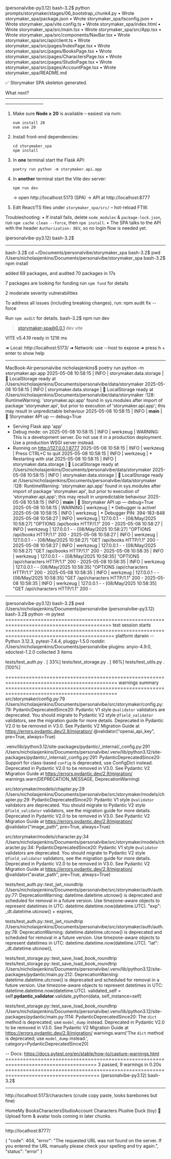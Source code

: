 (personalvibe-py3.12) bash-3.2$ python prompts/storymaker/stages/06_bootstrap_chunk4.py
  • Wrote storymaker_spa/package.json
  • Wrote storymaker_spa/tsconfig.json
  • Wrote storymaker_spa/vite.config.ts
  • Wrote storymaker_spa/index.html
  • Wrote storymaker_spa/src/main.tsx
  • Wrote storymaker_spa/src/App.tsx
  • Wrote storymaker_spa/src/components/NavBar.tsx
  • Wrote storymaker_spa/src/api/client.ts
  • Wrote storymaker_spa/src/pages/IndexPage.tsx
  • Wrote storymaker_spa/src/pages/BooksPage.tsx
  • Wrote storymaker_spa/src/pages/CharactersPage.tsx
  • Wrote storymaker_spa/src/pages/StudioPage.tsx
  • Wrote storymaker_spa/src/pages/AccountPage.tsx
  • Wrote storymaker_spa/README.md

✅ Storymaker SPA skeleton generated.

What next?
──────────────────────────────────────────────────────────────
1.  Make sure **Node ≥ 20** is available – easiest via nvm:

        nvm install 20
        nvm use 20

2.  Install front-end dependencies:

        cd storymaker_spa
        npm install

3.  In **one** terminal start the Flask API:

        poetry run python -m storymaker.api.app

4.  In **another** terminal start the Vite dev server:

        npm run dev

    → open http://localhost:5173  (SPA)
    → API at http://localhost:8777

5.  Edit React/TS files under `storymaker_spa/src/` – hot-reload FTW.

Troubleshooting:
• If install fails, delete `node_modules` & `package-lock.json`, run `npm cache clean --force`, then `npm install`.
• The SPA talks to the API with the header `Authorization: DEV`, so no login flow is needed yet.

(personalvibe-py3.12) bash-3.2$



--------------

bash-3.2$ cd ~/Documents/personalvibe/storymaker_spa
bash-3.2$ pwd
/Users/nicholasjenkins/Documents/personalvibe/storymaker_spa
bash-3.2$ npm install

added 69 packages, and audited 70 packages in 17s

7 packages are looking for funding
  run `npm fund` for details

2 moderate severity vulnerabilities

To address all issues (including breaking changes), run:
  npm audit fix --force

Run `npm audit` for details.
bash-3.2$ npm run dev

> storymaker-spa@0.0.1 dev
> vite


  VITE v5.4.19  ready in 1216 ms

  ➜  Local:   http://localhost:5173/
  ➜  Network: use --host to expose
  ➜  press h + enter to show help


---------------------

MacBook-Air:personalvibe nicholasjenkins$ poetry run python -m storymaker.api.app
2025-05-08 10:58:15 | INFO | storymaker.data.storage | 📂 LocalStorage ready at /Users/nicholasjenkins/Documents/personalvibe/data/storymaker
2025-05-08 10:58:15 | INFO | storymaker.data.storage | 📂 LocalStorage ready at /Users/nicholasjenkins/Documents/personalvibe/data/storymaker
<frozen runpy>:128: RuntimeWarning: 'storymaker.api.app' found in sys.modules after import of package 'storymaker.api', but prior to execution of 'storymaker.api.app'; this may result in unpredictable behaviour
2025-05-08 10:58:15 | INFO | __main__ | 🚀 Storymaker API up — debug=True
 * Serving Flask app 'app'
 * Debug mode: on
2025-05-08 10:58:15 | INFO | werkzeug | WARNING: This is a development server. Do not use it in a production deployment. Use a production WSGI server instead.
 * Running on http://127.0.0.1:8777
2025-05-08 10:58:15 | INFO | werkzeug | Press CTRL+C to quit
2025-05-08 10:58:15 | INFO | werkzeug |  * Restarting with stat
2025-05-08 10:58:15 | INFO | storymaker.data.storage | 📂 LocalStorage ready at /Users/nicholasjenkins/Documents/personalvibe/data/storymaker
2025-05-08 10:58:15 | INFO | storymaker.data.storage | 📂 LocalStorage ready at /Users/nicholasjenkins/Documents/personalvibe/data/storymaker
<frozen runpy>:128: RuntimeWarning: 'storymaker.api.app' found in sys.modules after import of package 'storymaker.api', but prior to execution of 'storymaker.api.app'; this may result in unpredictable behaviour
2025-05-08 10:58:15 | INFO | __main__ | 🚀 Storymaker API up — debug=True
2025-05-08 10:58:15 | WARNING | werkzeug |  * Debugger is active!
2025-05-08 10:58:15 | INFO | werkzeug |  * Debugger PIN: 394-183-848
2025-05-08 10:58:27 | INFO | werkzeug | 127.0.0.1 - - [08/May/2025 10:58:27] "OPTIONS /api/books HTTP/1.1" 200 -
2025-05-08 10:58:27 | INFO | werkzeug | 127.0.0.1 - - [08/May/2025 10:58:27] "OPTIONS /api/books HTTP/1.1" 200 -
2025-05-08 10:58:27 | INFO | werkzeug | 127.0.0.1 - - [08/May/2025 10:58:27] "GET /api/books HTTP/1.1" 200 -
2025-05-08 10:58:27 | INFO | werkzeug | 127.0.0.1 - - [08/May/2025 10:58:27] "GET /api/books HTTP/1.1" 200 -
2025-05-08 10:58:35 | INFO | werkzeug | 127.0.0.1 - - [08/May/2025 10:58:35] "OPTIONS /api/characters HTTP/1.1" 200 -
2025-05-08 10:58:35 | INFO | werkzeug | 127.0.0.1 - - [08/May/2025 10:58:35] "OPTIONS /api/characters HTTP/1.1" 200 -
2025-05-08 10:58:35 | INFO | werkzeug | 127.0.0.1 - - [08/May/2025 10:58:35] "GET /api/characters HTTP/1.1" 200 -
2025-05-08 10:58:35 | INFO | werkzeug | 127.0.0.1 - - [08/May/2025 10:58:35] "GET /api/characters HTTP/1.1" 200 -


----------------

(personalvibe-py3.12) bash-3.2$ pwd
/Users/nicholasjenkins/Documents/personalvibe
(personalvibe-py3.12) bash-3.2$ python -m pytest
========================================================================================== test session starts ===========================================================================================
platform darwin -- Python 3.12.3, pytest-7.4.4, pluggy-1.5.0
rootdir: /Users/nicholasjenkins/Documents/personalvibe
plugins: anyio-4.9.0, xdoctest-1.2.0
collected 3 items

tests/test_auth.py .                                                                                                                                                                               [ 33%]
tests/test_storage.py .                                                                                                                                                                            [ 66%]
tests/test_utils.py .                                                                                                                                                                              [100%]

============================================================================================ warnings summary ============================================================================================
src/storymaker/config.py:79
  /Users/nicholasjenkins/Documents/personalvibe/src/storymaker/config.py:79: PydanticDeprecatedSince20: Pydantic V1 style `@validator` validators are deprecated. You should migrate to Pydantic V2 style `@field_validator` validators, see the migration guide for more details. Deprecated in Pydantic V2.0 to be removed in V3.0. See Pydantic V2 Migration Guide at https://errors.pydantic.dev/2.9/migration/
    @validator("openai_api_key", pre=True, always=True)

.venv/lib/python3.12/site-packages/pydantic/_internal/_config.py:291
  /Users/nicholasjenkins/Documents/personalvibe/.venv/lib/python3.12/site-packages/pydantic/_internal/_config.py:291: PydanticDeprecatedSince20: Support for class-based `config` is deprecated, use ConfigDict instead. Deprecated in Pydantic V2.0 to be removed in V3.0. See Pydantic V2 Migration Guide at https://errors.pydantic.dev/2.9/migration/
    warnings.warn(DEPRECATION_MESSAGE, DeprecationWarning)

src/storymaker/models/chapter.py:29
  /Users/nicholasjenkins/Documents/personalvibe/src/storymaker/models/chapter.py:29: PydanticDeprecatedSince20: Pydantic V1 style `@validator` validators are deprecated. You should migrate to Pydantic V2 style `@field_validator` validators, see the migration guide for more details. Deprecated in Pydantic V2.0 to be removed in V3.0. See Pydantic V2 Migration Guide at https://errors.pydantic.dev/2.9/migration/
    @validator("image_path", pre=True, always=True)

src/storymaker/models/character.py:34
  /Users/nicholasjenkins/Documents/personalvibe/src/storymaker/models/character.py:34: PydanticDeprecatedSince20: Pydantic V1 style `@validator` validators are deprecated. You should migrate to Pydantic V2 style `@field_validator` validators, see the migration guide for more details. Deprecated in Pydantic V2.0 to be removed in V3.0. See Pydantic V2 Migration Guide at https://errors.pydantic.dev/2.9/migration/
    @validator("avatar_path", pre=True, always=True)

tests/test_auth.py::test_jwt_roundtrip
  /Users/nicholasjenkins/Documents/personalvibe/src/storymaker/auth/auth.py:77: DeprecationWarning: datetime.datetime.utcnow() is deprecated and scheduled for removal in a future version. Use timezone-aware objects to represent datetimes in UTC: datetime.datetime.now(datetime.UTC).
    "exp": _dt.datetime.utcnow() + expires,

tests/test_auth.py::test_jwt_roundtrip
  /Users/nicholasjenkins/Documents/personalvibe/src/storymaker/auth/auth.py:78: DeprecationWarning: datetime.datetime.utcnow() is deprecated and scheduled for removal in a future version. Use timezone-aware objects to represent datetimes in UTC: datetime.datetime.now(datetime.UTC).
    "iat": _dt.datetime.utcnow(),

tests/test_storage.py::test_save_load_book_roundtrip
tests/test_storage.py::test_save_load_book_roundtrip
  /Users/nicholasjenkins/Documents/personalvibe/.venv/lib/python3.12/site-packages/pydantic/main.py:212: DeprecationWarning: datetime.datetime.utcnow() is deprecated and scheduled for removal in a future version. Use timezone-aware objects to represent datetimes in UTC: datetime.datetime.now(datetime.UTC).
    validated_self = self.__pydantic_validator__.validate_python(data, self_instance=self)

tests/test_storage.py::test_save_load_book_roundtrip
  /Users/nicholasjenkins/Documents/personalvibe/.venv/lib/python3.12/site-packages/pydantic/main.py:1114: PydanticDeprecatedSince20: The `dict` method is deprecated; use `model_dump` instead. Deprecated in Pydantic V2.0 to be removed in V3.0. See Pydantic V2 Migration Guide at https://errors.pydantic.dev/2.9/migration/
    warnings.warn('The `dict` method is deprecated; use `model_dump` instead.', category=PydanticDeprecatedSince20)

-- Docs: https://docs.pytest.org/en/stable/how-to/capture-warnings.html
===================================================================================== 3 passed, 9 warnings in 0.20s ======================================================================================
(personalvibe-py3.12) bash-3.2$

-----------------------------

http://localhost:5173/characters
(crude copy paste, looks barebones but fine)

HomeMy BooksCharactersStudioAccount
Characters
Plushie Duck (toy)
🚧 Upload form & avatar tools coming in later chunks.

-------------------------------

http://localhost:8777/

{
  "code": 404,
  "error": "The requested URL was not found on the server. If you entered the URL manually please check your spelling and try again.",
  "status": "error"
}
